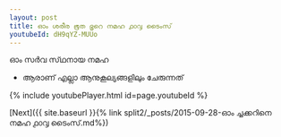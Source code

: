 ```yaml
---
layout: post
title: ഓം ശരീര ഭൂത ഭൃറെ നമഹ ൧൦൮ ടൈംസ്
youtubeId: dH9qYZ-MUUo
---
```

 
 
 ഓം സർവ സ്‌ഥനായ നമഹ 
 
 -  ആരാണ് എല്ലാ ആനുകൂല്യങ്ങളിലും ചേരുന്നത് 
 
  
 
  
 
 
 
 
 
 


{% include youtubePlayer.html id=page.youtubeId %}
 
[Next]({{ site.baseurl }}{% link  split2/_posts/2015-09-28-ഓം ച്ചക്കറിനെ നമഹ ൧൦൮ ടൈംസ്.md%})
 
